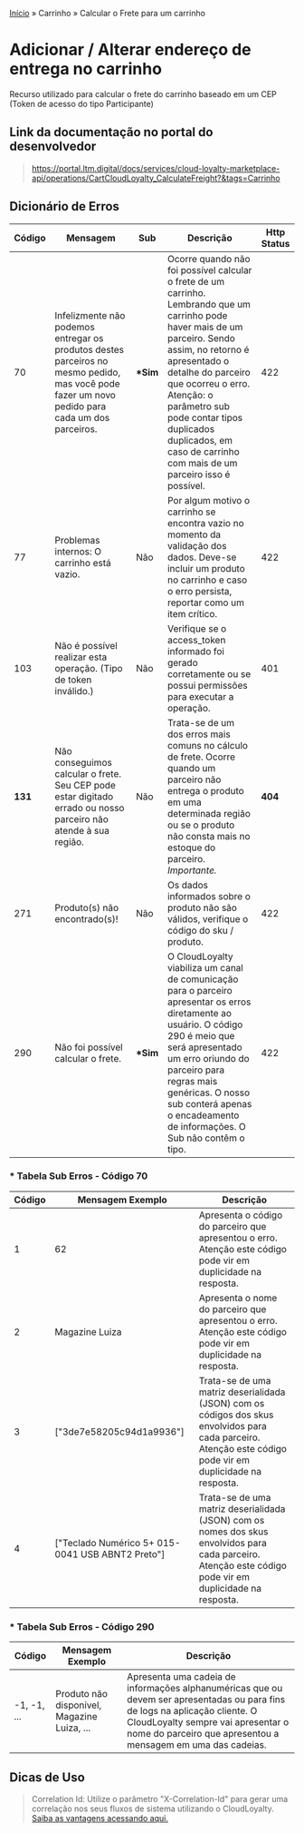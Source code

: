 [Início](/readme.md) &raquo; Carrinho &raquo; Calcular o Frete para um carrinho

# Adicionar / Alterar endereço de entrega no carrinho

Recurso utilizado para calcular o frete do carrinho baseado em um CEP (Token de acesso do tipo Participante)

## Link da documentação no portal do desenvolvedor

> https://portal.ltm.digital/docs/services/cloud-loyalty-marketplace-api/operations/CartCloudLoyalty_CalculateFreight?&tags=Carrinho

## Dicionário de Erros

| Código | Mensagem | Sub | Descrição | Http Status |
|-|-|-|-|-|
| 70 | Infelizmente não podemos entregar os produtos destes parceiros no mesmo pedido, mas você pode fazer um novo pedido para cada um dos parceiros. |  **\*Sim** | Ocorre quando não foi possível calcular o frete de um carrinho. Lembrando que um carrinho pode haver mais de um parceiro. Sendo assim, no retorno é apresentado o detalhe do parceiro que ocorreu o erro. Atenção: o parâmetro sub pode contar tipos duplicados duplicados, em caso de carrinho com mais de um parceiro isso é possível. | 422 |
| 77 | Problemas internos: O carrinho está vazio. | Não | Por algum motivo o carrinho se encontra vazio no momento da validação dos dados. Deve-se incluir um produto no carrinho e caso o erro persista, reportar como um item crítico. | 422 |
| 103 | Não é possível realizar esta operação. (Tipo de token inválido.) | Não | Verifique se o access_token informado foi gerado corretamente ou se possui permissões para executar a operação. | 401 |
| **131** | Não conseguimos calcular o frete. Seu CEP pode estar digitado errado ou nosso parceiro não atende à sua região. | Não | Trata-se de um dos erros mais comuns no cálculo de frete. Ocorre quando um parceiro não entrega o produto em uma determinada região ou se o produto não consta mais no estoque do parceiro. *Importante.* | **404** |
| 271 | Produto(s) não encontrado(s)! | Não | Os dados informados sobre o produto não são válidos, verifique o código do sku / produto. | 422 |
| 290 | Não foi possível calcular o frete. | **\*Sim** | O CloudLoyalty viabiliza um canal de comunicação para o parceiro apresentar os erros diretamente ao usuário. O código 290 é meio que será apresentado um erro oriundo do parceiro para regras mais genéricas. O nosso sub conterá apenas o encadeamento de informações. O Sub não contêm o tipo. | 422 |

### * Tabela Sub Erros - Código 70

| Código | Mensagem Exemplo | Descrição |
|-|-|-|
| 1 | 62 | Apresenta o código do parceiro que apresentou o erro. Atenção este código pode vir em duplicidade na resposta. |
| 2 | Magazine Luiza | Apresenta o nome do parceiro que apresentou o erro. Atenção este código pode vir em duplicidade na resposta. |
| 3 | [\"3de7e58205c94d1a9936\"] | Trata-se de uma matriz deserialidada (JSON) com os códigos dos skus envolvidos para cada parceiro. Atenção este código pode vir em duplicidade na resposta.|
| 4 | [\"Teclado Numérico 5+ 015-0041 USB ABNT2 Preto\"] | Trata-se de uma matriz deserialidada (JSON) com os nomes dos skus envolvidos para cada parceiro. Atenção este código pode vir em duplicidade na resposta. |

### * Tabela Sub Erros - Código 290

| Código | Mensagem Exemplo | Descrição |
|-|-|-|
| -1, -1, ... | Produto não disponível, Magazine Luiza, ... | Apresenta uma cadeia de informações alphanuméricas que ou devem ser apresentadas ou para fins de logs na aplicação cliente. O CloudLoyalty sempre vai apresentar o nome do parceiro que apresentou a mensagem em uma das cadeias. |

## Dicas de Uso

> Correlation Id: Utilize o parâmetro "X-Correlation-Id" para gerar uma correlação nos seus fluxos de sistema utilizando o CloudLoyalty.
[Saiba as vantagens acessando aqui.](/tips/readme.md)